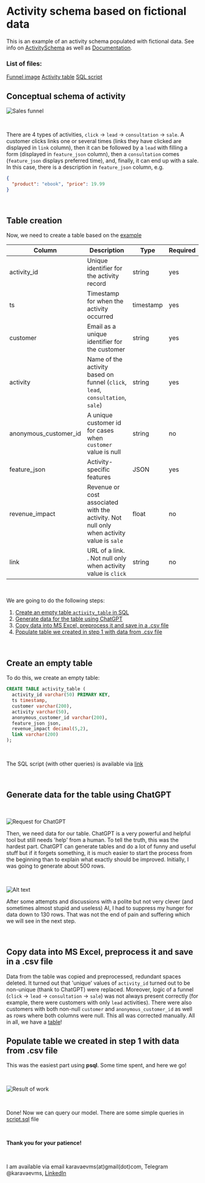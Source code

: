 Activity schema based on fictional data
==========================================

This is an example of an activity schema populated with fictional data. See info on [ActivitySchema](https://github.com/ActivitySchema/ActivitySchema/blob/main/README.md) as well as [Documentation](https://github.com/ActivitySchema/ActivitySchema/blob/main/2.0.md).

### List of files:
[Funnel image](Funnel.png)
[Activity table](activity_table_peargrape.csv)
[SQL script](script.sql)

## Conceptual schema of activity
![Sales funnel](Funnel.png "Sales funnel")

<br>

There are 4 types of activities, `click` -> `lead` -> `consultation` -> `sale`. A customer clicks links one or several times (links they have clicked are displayed in `link` column), then it can be followed by a `lead` with filling a form (displayed in `feature_json` column), then a `consultation` comes (`feature_json` displays preferred time), and, finally, it can end up with a sale. In this case, there is a description in `feature_json` column, e.g. 
```json
{
  "product": "ebook", "price": 19.99
}
```
<br>


## Table creation
Now, we need to create a table based on the [example](https://github.com/ActivitySchema/ActivitySchema/blob/main/2.0.md#activity-stream)

**Column**|**Description**|**Type**|**Required**
-----|-----|-----|-----
activity\_id|Unique identifier for the activity record|string|yes
ts|Timestamp for when the activity occurred|timestamp|yes
customer|Email as a unique identifier for the customer|string|yes
activity|Name of the activity based on funnel (`click`, `lead`, `consultation`, `sale`)|string|yes
anonymous_customer\_id|A unique customer id for cases when `customer` value is null|string|no
feature\_json|Activity-specific features|JSON|yes
revenue\_impact|Revenue or cost associated with the activity. Not null only when activity value is `sale`|float|no
link|URL of a link. . Not null only when activity value is `click` |string|no
<br>

We are going to do the following steps:
1. [Create an empty table `activity_table` in SQL](#-1-create-empty-table)
2. [Generate data for the table using ChatGPT](#-2-generate-data)
3. [Copy data into MS Excel, preprocess it and save in a .csv file](#-3-copy-data-into-excel)
4. [Populate table we created in step 1 with data from .csv file](#-4-populate-table)
<br>

## Create an empty table
To do this, we create an empty table:
```sql
CREATE TABLE activity_table (
  activity_id varchar(50) PRIMARY KEY,
  ts timestamp,
  customer varchar(200),
  activity varchar(50),
  anonymous_customer_id varchar(200),
  feature_json json,
  revenue_impact decimal(5,2),
  link varchar(200)
);
```
<br>

The SQL script (with other queries) is available via [link](script.sql)

<br>

## Generate data for the table using ChatGPT
<br>

![Request for ChatGPT](Create-table.png "A successful (after a couple of hundreds of attempts) request for ChatGPT")
<br>

Then, we need data for our table. ChatGPT is a very powerful and helpful tool but still needs 'help' from a human.
To tell the truth, this was the hardest part. ChatGPT can generate tables and do a lot of funny and useful stuff but if it forgets something, it is much easier to start the process from the beginning than to explain what exactly should be improved.
Initially, I was going to generate about 500 rows.

<br>

![Alt text](Table.png "'Certainly I can,' told me ChatGPT")
<br>

After some attempts and discussions with a polite but not very clever (and sometimes almost stupid and useless) AI, I had to suppress my hunger for data down to 130 rows. 
That was not the end of pain and suffering which we will see in the next step.

<br>

## Copy data into MS Excel, preprocess it and save in a .csv file

Data from the table was copied and preprocessed, redundant spaces deleted. It turned out that 'unique' values of `activity_id` turned out to be non-unique (thank to ChatGPT) were replaced.
Moreover, logic of a funnel (`click` -> `lead` -> `consultation` -> `sale`) was not always present correctly (for example, there were customers with only `lead` activities). There were also customers with both non-null `customer` and `anonymous_customer_id` as well as rows where both columns were null. This all was corrected manually.
All in all, we have a [table](activity_table_peargrape.csv)!

## Populate table we created in step 1 with data from .csv file
This was the easiest part using **psql**. 
Some time spent, and here we go!

<br>

![Result of work](sql-result.png "Finally, our model is ready!")

<br>

Done! Now we can query our model. There are some simple queries in [script.sql](script.sql) file

<br>

**Thank you for your patience!**

<br>


I am available via email karavaevms(at)gmail(dot)com, Telegram @karavaevms, [LinkedIn](https://www.linkedin.com/in/mikhail-karavaev/)